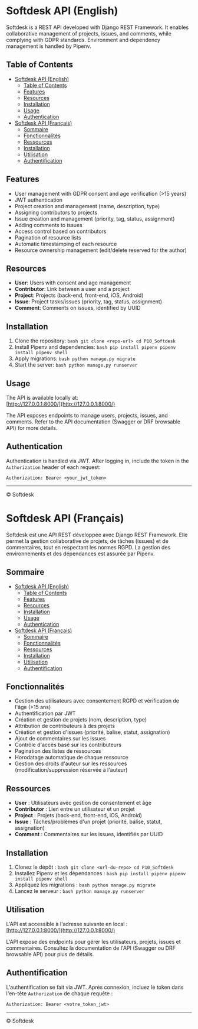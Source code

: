 # Softdesk API (English)

Softdesk is a REST API developed with Django REST Framework. It enables collaborative management of projects, issues, and comments, while complying with GDPR standards. Environment and dependency management is handled by Pipenv.

## Table of Contents
- [Softdesk API (English)](#softdesk-api-english)
  - [Table of Contents](#table-of-contents)
  - [Features](#features)
  - [Resources](#resources)
  - [Installation](#installation)
  - [Usage](#usage)
  - [Authentication](#authentication)
- [Softdesk API (Français)](#softdesk-api-français)
  - [Sommaire](#sommaire)
  - [Fonctionnalités](#fonctionnalités)
  - [Ressources](#ressources)
  - [Installation](#installation-1)
  - [Utilisation](#utilisation)
  - [Authentification](#authentification)

## Features

- User management with GDPR consent and age verification (>15 years)
- JWT authentication
- Project creation and management (name, description, type)
- Assigning contributors to projects
- Issue creation and management (priority, tag, status, assignment)
- Adding comments to issues
- Access control based on contributors
- Pagination of resource lists
- Automatic timestamping of each resource
- Resource ownership management (edit/delete reserved for the author)

## Resources

- **User**: Users with consent and age management
- **Contributor**: Link between a user and a project
- **Project**: Projects (back-end, front-end, iOS, Android)
- **Issue**: Project tasks/issues (priority, tag, status, assignment)
- **Comment**: Comments on issues, identified by UUID

## Installation

1. Clone the repository:
        ```bash
        git clone <repo-url>
        cd P10_Softdesk
        ```
2. Install Pipenv and dependencies:
        ```bash
        pip install pipenv
        pipenv install
        pipenv shell
        ```
3. Apply migrations:
        ```bash
        python manage.py migrate
        ```
4. Start the server:
        ```bash
        python manage.py runserver
        ```

## Usage

The API is available locally at:  
[http://127.0.0.1:8000/](http://127.0.0.1:8000/)

The API exposes endpoints to manage users, projects, issues, and comments. Refer to the API documentation (Swagger or DRF browsable API) for more details.

## Authentication

Authentication is handled via JWT. After logging in, include the token in the `Authorization` header of each request:
```
Authorization: Bearer <your_jwt_token>
```

---

© Softdesk

# Softdesk API (Français)

Softdesk est une API REST développée avec Django REST Framework. Elle permet la gestion collaborative de projets, de tâches (issues) et de commentaires, tout en respectant les normes RGPD. La gestion des environnements et des dépendances est assurée par Pipenv.

## Sommaire
- [Softdesk API (English)](#softdesk-api-english)
  - [Table of Contents](#table-of-contents)
  - [Features](#features)
  - [Resources](#resources)
  - [Installation](#installation)
  - [Usage](#usage)
  - [Authentication](#authentication)
- [Softdesk API (Français)](#softdesk-api-français)
  - [Sommaire](#sommaire)
  - [Fonctionnalités](#fonctionnalités)
  - [Ressources](#ressources)
  - [Installation](#installation-1)
  - [Utilisation](#utilisation)
  - [Authentification](#authentification)

## Fonctionnalités

- Gestion des utilisateurs avec consentement RGPD et vérification de l'âge (>15 ans)
- Authentification par JWT
- Création et gestion de projets (nom, description, type)
- Attribution de contributeurs à des projets
- Création et gestion d'issues (priorité, balise, statut, assignation)
- Ajout de commentaires sur les issues
- Contrôle d'accès basé sur les contributeurs
- Pagination des listes de ressources
- Horodatage automatique de chaque ressource
- Gestion des droits d'auteur sur les ressources (modification/suppression réservée à l'auteur)

## Ressources

- **User** : Utilisateurs avec gestion de consentement et âge
- **Contributor** : Lien entre un utilisateur et un projet
- **Project** : Projets (back-end, front-end, iOS, Android)
- **Issue** : Tâches/problèmes d'un projet (priorité, balise, statut, assignation)
- **Comment** : Commentaires sur les issues, identifiés par UUID

## Installation

1. Clonez le dépôt :
        ```bash
        git clone <url-du-repo>
        cd P10_Softdesk
        ```
2. Installez Pipenv et les dépendances :
        ```bash
        pip install pipenv
        pipenv install
        pipenv shell
        ```
3. Appliquez les migrations :
        ```bash
        python manage.py migrate
        ```
4. Lancez le serveur :
        ```bash
        python manage.py runserver
        ```

## Utilisation

L'API est accessible à l'adresse suivante en local :  
[http://127.0.0.1:8000/](http://127.0.0.1:8000/)

L'API expose des endpoints pour gérer les utilisateurs, projets, issues et commentaires. Consultez la documentation de l'API (Swagger ou DRF browsable API) pour plus de détails.

## Authentification

L'authentification se fait via JWT. Après connexion, incluez le token dans l'en-tête `Authorization` de chaque requête :
```
Authorization: Bearer <votre_token_jwt>
```

---

© Softdesk